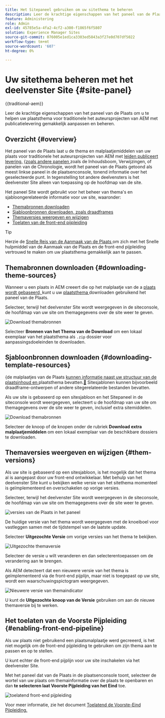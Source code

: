 ```yaml
---
title: Het Sitepaneel gebruiken om uw sitethema te beheren
description: Leer de krachtige eigenschappen van het paneel van de Plaats om u te helpen uw plaatsthema voor traditionele het auteursprojecten van AEM met publicatielevering gemakkelijk aanpassen en beheren.
feature: Administering
role: Admin
exl-id: 45785e5a-4fa2-4cf2-a300-f1865f6f5807
solution: Experience Manager Sites
source-git-commit: 076005e1ed1ca3303ed5843a3f27e0d707df5022
workflow-type: tm+mt
source-wordcount: '607'
ht-degree: 0%

---
```



# Uw sitethema beheren met het deelvenster Site {#site-panel}

{{traditional-aem}}

Leer de krachtige eigenschappen van het paneel van de Plaats om u te helpen uw plaatsthema voor traditionele het auteursprojecten van AEM met publicatielevering gemakkelijk aanpassen en beheren.

## Overzicht {#overview}

Het paneel van de Plaats laat u de thema en malplaatjemiddelen van uw plaats voor traditionele het auteursprojecten van AEM met [ leiden publiceert levering.](/help/sites-cloud/authoring/author-publish.md) [ &lbrace;zoals andere panelen ](/help/sites-cloud/authoring/sites-console/console-side-panel.md) zoals de Inhoudsboom, Verwijzingen, of panelen van de Chronologie, wordt het paneel van de Plaats getoond als meest linkse paneel in de plaatsenconsole, tonend informatie over het geselecteerde punt. In tegenstelling tot andere deelvensters is het deelvenster Site alleen van toepassing op de hoofdmap van de site.

Het paneel Site wordt gebruikt voor het beheer van thema&#39;s en sjabloongerelateerde informatie voor uw site, waaronder:

* [Themabronnen downloaden](#downloading-theme-sources)
* [Sjabloonbronnen downloaden, zoals draadframes](#downloading-template-resources)
* [Themaversies weergeven en wijzigen](#theme-vrsions)
* [Toelaten van de front-end pijpleiding](#enabling-the-front-end-pipeline)

>[!TIP]
>
>Herzie de [ Snelle Reis van de Aanmaak van de Plaats ](/help/journey-sites/quick-site/overview.md) om zich met het Snelle hulpmiddel van de Aanmaak van de Plaats en de front-end pijpleiding vertrouwd te maken om uw plaatsthema gemakkelijk aan te passen.

## Themabronnen downloaden {#downloading-theme-sources}

Wanneer u een plaats in AEM creeert die op het malplaatje van de a [ plaats wordt gebaseerd, ](site-templates.md) kunt u uw [ plaatsthema ](site-themes.md) downloaden gebruikend het paneel van de Plaats.

Selecteer, terwijl het deelvenster Site wordt weergegeven in de siteconsole, de hoofdmap van uw site om themagegevens over de site weer te geven.

![ Download themabronnen ](/help/sites-cloud/administering/assets/download-theme-wireframe.png)

Selecteer **Bronnen van het Thema van de Download** om een lokaal exemplaar van het plaatsthema als `.zip` dossier voor aanpassingsdoeleinden te downloaden.

## Sjabloonbronnen downloaden {#downloading-template-resources}

&lbrace;de malplaatjes van de Plaats [ kunnen informatie naast uw structuur van de plaatsinhoud en ](site-templates.md) plaatsthema bevatten.[&#128279;](site-themes.md) Sitesjablonen kunnen bijvoorbeeld draadframe-ontwerpen of andere sitegerelateerde bestanden bevatten.

Als uw site is gebaseerd op een sitesjabloon en het Sitepaneel in de siteconsole wordt weergegeven, selecteert u de hoofdmap van uw site om themagegevens over de site weer te geven, inclusief extra sitemiddelen.

![ Download themabronnen ](/help/sites-cloud/administering/assets/download-theme-wireframe.png)

Selecteer de knoop of de knopen onder de rubriek **Download extra malplaatjemiddelen** om een lokaal exemplaar van de beschikbare dossiers te downloaden.

## Themaversies weergeven en wijzigen {#them-versions}

Als uw site is gebaseerd op een sitesjabloon, is het mogelijk dat het thema al is aangepast door uw front-end ontwikkelaar. Met behulp van het deelvenster Site kunt u bekijken welke versie van het sitethema momenteel is geïmplementeerd en overschakelen op vorige versies.

Selecteer, terwijl het deelvenster Site wordt weergegeven in de siteconsole, de hoofdmap van uw site om themagegevens over de site weer te geven.

![ versies van de Plaats in het paneel ](/help/sites-cloud/administering/assets/theme-versions.png)

De huidige versie van het thema wordt weergegeven met de knoeiboel voor vastleggen samen met de tijdstempel van de laatste update.

Selecteer **Uitgezochte Versie** om vorige versies van het thema te bekijken.

![ Uitgezochte themaversie ](/help/sites-cloud/administering/assets/select-theme-versions.png)

Selecteer de versie u wilt veranderen en dan selecteren **&#x200B;**&#x200B;toepassen om de verandering aan te brengen.

Als AEM detecteert dat een nieuwere versie van het thema is geïmplementeerd via de front-end pijplijn, maar niet is toegepast op uw site, wordt een waarschuwingspictogram weergegeven.

![ Nieuwere versie van themaindicator ](/help/sites-cloud/administering/assets/new-theme-version.png)

U kunt de **Uitgezochte knoop van de Versie** gebruiken om aan de nieuwe themaversie bij te werken.

## Het toelaten van de Voorste Pijpleiding {#enabling-front-end-pipeline}

Als uw plaats niet gebruikend een plaatsmalplaatje werd gecreeerd, is het niet mogelijk om de front-end pijpleiding te gebruiken om zijn thema aan te passen en op te stellen.

U kunt echter de front-end pijplijn voor uw site inschakelen via het deelvenster Site.

Met het paneel dat van de Plaats in de plaatsenconsole toont, selecteer de wortel van uw plaats om themainformatie over de plaats te openbaren en dan **te selecteren laat Voorste Pijpleiding van het Eind** toe.

![ toelatend front-end pijpleiding ](/help/sites-cloud/administering/assets/enable-fep.png)

Voor meer informatie, zie het document [ Toelatend de Voorste-Eind Pijpleiding.](enable-front-end-pipeline.md)
